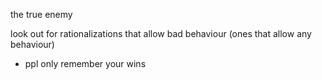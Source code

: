 the true enemy

look out for rationalizations that allow bad behaviour (ones that allow any behaviour)
- ppl only remember your wins
